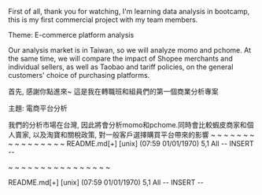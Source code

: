 First of all, thank you for watching, I'm learning data analysis in bootcamp, this is my first commercial project with my team members. 

Theme: E-commerce platform analysis

Our analysis market is in Taiwan, so we will analyze momo and pchome. At the same time, we will compare the impact of Shopee merchants and individual sellers, as well as Taobao and tariff policies, on the general customers' choice of purchasing platforms.

首先, 感謝你點進來~ 這是我在轉職班和組員們的第一個商業分析專案

主題: 電商平台分析

我們的分析市場在台灣, 因此將會分析momo和pchome.同時會比較蝦皮商家和個人賣家, 以及淘寶和關稅政策, 對一般客戶選擇購買平台帶來的影響
~
~
~
~
~
~
~
~
~
~
~
~
~
~
~
~
README.md[+] [unix] (07:59 01/01/1970)                                   5,1 All
-- INSERT --

~
~
~
~
~
~
~
~
~
~
~
~
~
~
~
~

README.md[+] [unix] (07:59 01/01/1970)                                   5,1 All
-- INSERT --

